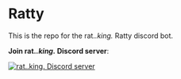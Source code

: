 # Ratty
This is the repo for the rat._.king._ Ratty discord bot.

**Join rat._.king._ Discord server**:

[![rat._.king._ Discord server](https://img.shields.io/discord/803398415064760350?color=7289da&label=Discord%20Server&logo=discord&style=flat-square)](https://discord.com/invite/dxXfVvMf2y)
